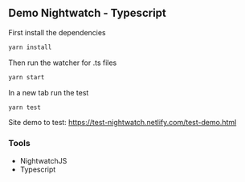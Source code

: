 ## Demo Nightwatch - Typescript

First install the dependencies
```bash
yarn install
```

Then run the watcher for .ts files
```bash
yarn start
```

In a new tab run the test
```bash
yarn test
```

Site demo to test: https://test-nightwatch.netlify.com/test-demo.html

### Tools

- NightwatchJS
- Typescript